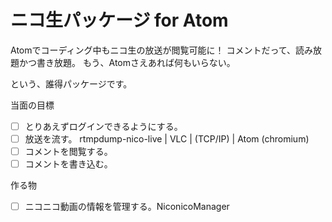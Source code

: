 # ニコ生パッケージ for Atom

Atomでコーディング中もニコ生の放送が閲覧可能に！
コメントだって、読み放題かつ書き放題。
もう、Atomさえあれば何もいらない。

という、誰得パッケージです。

当面の目標

* [ ] とりあえずログインできるようにする。
* [ ] 放送を流す。
    rtmpdump-nico-live | VLC | (TCP/IP) | Atom (chromium)
* [ ] コメントを閲覧する。
* [ ] コメントを書き込む。

作る物

* [ ] ニコニコ動画の情報を管理する。NiconicoManager
